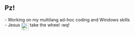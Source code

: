 ## Pz!

\- Working on my multilang ad-hoc coding and Windows skills  
\- Jesus <img src="https://pbs.twimg.com/profile_images/1769430779845611520/lIgjSJGU_400x400.jpg" alt="Jesus" width="24" align="middle"> take the wheel :wq!
<p align="right">
<br>
<!--<img src="http://www.hackthebox.eu/badge/image/223026">
<img align="right" src="https://github-readme-stats.vercel.app/api/top-langs/?username=gbyx3&theme=calm&layout=compact&hide_border=true" width=220>
<br>-->
</p>

